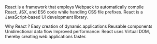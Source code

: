 React is a framework that employs Webpack to automatically compile React, JSX, and ES6 code while handling CSS file prefixes. 
React is a JavaScript-based UI development library.

Why React ?
Easy creation of dynamic applications
Reusable components
Unidirectional data flow
Improved performance: React uses Virtual DOM, thereby creating web applications faster.
